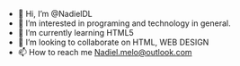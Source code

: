 - 👋 Hi, I’m @NadielDL
- 👀 I’m interested in programing and technology in general.
- 🌱 I’m currently learning HTML5
- 💞️ I’m looking to collaborate on HTML, WEB DESIGN
- 📫 How to reach me Nadiel.melo@outlook.com

<!---
NadielDL/NadielDL is a ✨ special ✨ repository because its `README.md` (this file) appears on your GitHub profile.
You can click the Preview link to take a look at your changes.
--->
